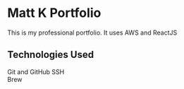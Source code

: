 # Matt K Portfolio

This is my professional portfolio. It uses AWS and ReactJS


## Technologies Used

Git and GitHub
SSH   
Brew
